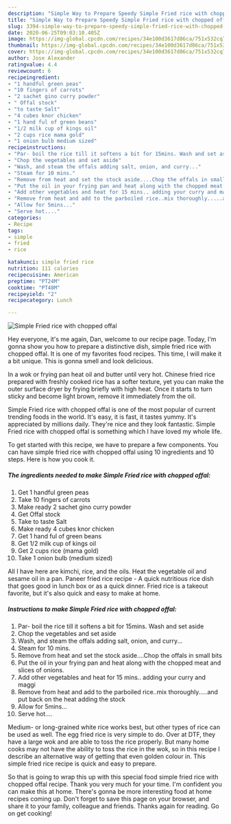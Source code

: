 ```yaml
---
description: "Simple Way to Prepare Speedy Simple Fried rice with chopped offal"
title: "Simple Way to Prepare Speedy Simple Fried rice with chopped offal"
slug: 3394-simple-way-to-prepare-speedy-simple-fried-rice-with-chopped-offal
date: 2020-06-25T09:03:10.405Z
image: https://img-global.cpcdn.com/recipes/34e100d3617d86ca/751x532cq70/simple-fried-rice-with-chopped-offal-recipe-main-photo.jpg
thumbnail: https://img-global.cpcdn.com/recipes/34e100d3617d86ca/751x532cq70/simple-fried-rice-with-chopped-offal-recipe-main-photo.jpg
cover: https://img-global.cpcdn.com/recipes/34e100d3617d86ca/751x532cq70/simple-fried-rice-with-chopped-offal-recipe-main-photo.jpg
author: Jose Alexander
ratingvalue: 4.4
reviewcount: 6
recipeingredient:
- "1 handful green peas"
- "10 fingers of carrots"
- "2 sachet gino curry powder"
- " Offal stock"
- "to taste Salt"
- "4 cubes knor chicken"
- "1 hand ful of green beans"
- "1/2 milk cup of kings oil"
- "2 cups rice mama gold"
- "1 onion bulb medium sized"
recipeinstructions:
- "Par- boil the rice till it softens a bit for 15mins. Wash and set aside"
- "Chop the vegetables and set aside"
- "Wash, and steam the offals adding salt, onion, and curry..."
- "Steam for 10 mins."
- "Remove from heat and set the stock aside....Chop the offals in small bits"
- "Put the oil in your frying pan and heat along with the chopped meat and slices of onions."
- "Add other vegetables and heat for 15 mins.. adding your curry and maggi"
- "Remove from heat and add to the parboiled rice..mix thoroughly.....and put back on the heat adding the stock"
- "Allow for 5mins..."
- "Serve hot...."
categories:
- Recipe
tags:
- simple
- fried
- rice

katakunci: simple fried rice 
nutrition: 111 calories
recipecuisine: American
preptime: "PT24M"
cooktime: "PT48M"
recipeyield: "2"
recipecategory: Lunch

---
```



![Simple Fried rice with chopped offal](https://img-global.cpcdn.com/recipes/34e100d3617d86ca/751x532cq70/simple-fried-rice-with-chopped-offal-recipe-main-photo.jpg)

Hey everyone, it's me again, Dan, welcome to our recipe page. Today, I'm gonna show you how to prepare a distinctive dish, simple fried rice with chopped offal. It is one of my favorites food recipes. This time, I will make it a bit unique. This is gonna smell and look delicious.

In a wok or frying pan heat oil and butter until very hot. Chinese fried rice prepared with freshly cooked rice has a softer texture, yet you can make the outer surface dryer by frying briefly with high heat. Once it starts to turn sticky and become light brown, remove it immediately from the oil.

Simple Fried rice with chopped offal is one of the most popular of current trending foods in the world. It's easy, it is fast, it tastes yummy. It's appreciated by millions daily. They're nice and they look fantastic. Simple Fried rice with chopped offal is something which I have loved my whole life.


To get started with this recipe, we have to prepare a few components. You can have simple fried rice with chopped offal using 10 ingredients and 10 steps. Here is how you cook it.

<!--inarticleads1-->

##### The ingredients needed to make Simple Fried rice with chopped offal:

1. Get 1 handful green peas
1. Take 10 fingers of carrots
1. Make ready 2 sachet gino curry powder
1. Get  Offal stock
1. Take to taste Salt
1. Make ready 4 cubes knor chicken
1. Get 1 hand ful of green beans
1. Get 1/2 milk cup of kings oil
1. Get 2 cups rice (mama gold)
1. Take 1 onion bulb (medium sized)


All I have here are kimchi, rice, and the oils. Heat the vegetable oil and sesame oil in a pan. Paneer fried rice recipe - A quick nutritious rice dish that goes good in lunch box or as a quick dinner. Fried rice is a takeout favorite, but it&#39;s also quick and easy to make at home. 

<!--inarticleads2-->

##### Instructions to make Simple Fried rice with chopped offal:

1. Par- boil the rice till it softens a bit for 15mins. Wash and set aside
1. Chop the vegetables and set aside
1. Wash, and steam the offals adding salt, onion, and curry...
1. Steam for 10 mins.
1. Remove from heat and set the stock aside....Chop the offals in small bits
1. Put the oil in your frying pan and heat along with the chopped meat and slices of onions.
1. Add other vegetables and heat for 15 mins.. adding your curry and maggi
1. Remove from heat and add to the parboiled rice..mix thoroughly.....and put back on the heat adding the stock
1. Allow for 5mins...
1. Serve hot....


Medium- or long-grained white rice works best, but other types of rice can be used as well. The egg fried rice is very simple to do. Over at DTF, they have a large wok and are able to toss the rice properly. But many home cooks may not have the ability to toss the rice in the wok, so in this recipe I describe an alternative way of getting that even golden colour in. This simple fried rice recipe is quick and easy to prepare. 

So that is going to wrap this up with this special food simple fried rice with chopped offal recipe. Thank you very much for your time. I'm confident you can make this at home. There's gonna be more interesting food at home recipes coming up. Don't forget to save this page on your browser, and share it to your family, colleague and friends. Thanks again for reading. Go on get cooking!
